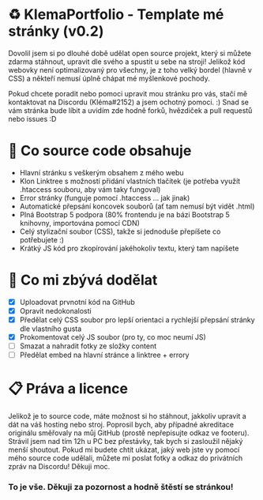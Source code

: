 # ♻️ KlemaPortfolio - Template mé stránky (v0.2)
Dovolil jsem si po dlouhé době udělat open source projekt, který si můžete zdarma stáhnout, upravit dle svého a spustit u sebe na stroji!
Jelikož kód webovky není optimalizovaný pro všechny, je z toho velký bordel (hlavně v CSS) a někteří nemusí úplně chápat mé myšlenkové pochody.

Pokud chcete poradit nebo pomoci upravit mou stránku pro vás, stačí mě kontaktovat na Discordu (Kléma#2152) a jsem ochotný pomoci. :)
Snad se vám stránka bude líbit a uvidím zde hodně forků, hvězdiček a pull requestů nebo issues :D

# 🔧 Co source code obsahuje
* Hlavní stránku s veškerým obsahem z mého webu
* Klon Linktree s možností přidání vlastních tlačítek (je potřeba využít .htaccess souboru, aby vám taky fungoval)
* Error stránky (funguje pomocí .htaccess ... jak jinak)
* Automatické přepsání koncovek souborů (ať tam nemusí být vidět .html)
* Plná Bootstrap 5 podpora (80% frontendu je na bázi Bootstrap 5 knihovny, importována pomocí CDN)
* Celý stylizační soubor (CSS), takže si jednoduše přepíšete co potřebujete :)
* Krátký JS kód pro zkopírování jakéhokoliv textu, který tam napíšete

# 🔎 Co mi zbývá dodělat
- [X] Uploadovat prvnotní kód na GitHub
- [X] Opravit nedokonalosti
- [X] Předělat celý CSS soubor pro lepší orientaci a rychlejší přepsání stránky dle vlastního gusta
- [X] Prokomentovat celý JS soubor (pro ty, co moc neumí JS)
- [ ] Smazat a nahradit fotky ze složky content
- [ ] Předělat embed na hlavní stránce a linktree + errory

# 📋 Práva a licence
Jelikož je to source code, máte možnost si ho stáhnout, jakkoliv upravit a dát na váš hosting nebo stroj. Poprosil bych, aby případné akreditace originálu směřovaly na můj GitHub (prostě nepřepisujte odkaz ve footeru). Strávil jsem nad tím 12h u PC bez přestávky, tak bych si zasloužil nějaký menší shoutout. Pokud mi budete chtít ukázat, jaký web jste vy pomocí mého source code udělali, můžete mi poslat fotky a odkaz do privátních zpráv na Discordu! Děkuji moc.

### To je vše. Děkuji za pozornost a hodně štěstí se stránkou! 
